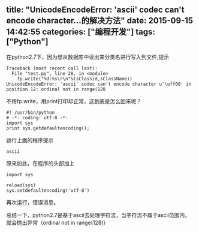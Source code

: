 title: "UnicodeEncodeError: 'ascii' codec can't encode character...的解决方法"
date: 2015-09-15 14:42:55
categories: ["编程开发"]
tags: ["Python"]
---
在python2.7下，因为想从数据库中读出来分类名进行写入到文件,提示
```
Traceback (most recent call last):
  File "test.py", line 28, in <module>
    fp.write("%d:%s\r\n"%(sClassid,sClassName))
UnicodeEncodeError: 'ascii' codec can't encode character u'\uff08' in position 12: ordinal not in range(128
```

不用fp.write，用print打印却正常，这到底是怎么回来呢？

```
#! /usr/bin/python
# -*- coding: utf-8 -*-
import sys
print sys.getdefaultencoding();
```
运行上面的程序提示

```
ascii
```

原来如此，在程序的头部加上

```
import sys

reload(sys)
sys.setdefaultencoding('utf-8')
```

再次运行，错误消息。

总结一下，python2.7是基于ascii去处理字符流，当字符流不属于ascii范围内，就会抛出异常（ordinal not in range(128)）